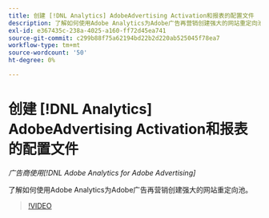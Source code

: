 ```yaml
---
title: 创建 [!DNL Analytics] AdobeAdvertising Activation和报表的配置文件
description: 了解如何使用Adobe Analytics为Adobe广告再营销创建强大的网站重定向池。
exl-id: e367435c-238a-4025-a160-ff72d45ea741
source-git-commit: c299b88f75a62194bd22b2d220ab525045f78ea7
workflow-type: tm+mt
source-wordcount: '50'
ht-degree: 0%

---
```


# 创建 [!DNL Analytics] AdobeAdvertising Activation和报表的配置文件

*广告商使用[!DNL Adobe Analytics for Adobe Advertising]*

了解如何使用Adobe Analytics为Adobe广告再营销创建强大的网站重定向池。

>[!VIDEO](https://video.tv.adobe.com/v/33503)
